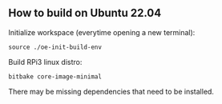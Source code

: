 ## How to build on Ubuntu 22.04

Initialize workspace (everytime opening a new terminal):
```shell
source ./oe-init-build-env
```
Build RPi3 linux distro:
```shell
bitbake core-image-minimal
```
There may be missing dependencies that need to be installed.
